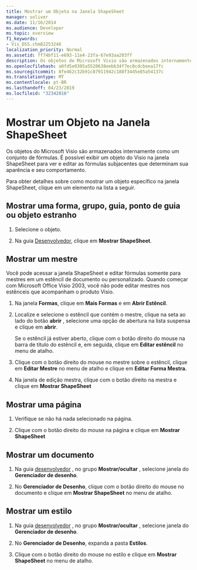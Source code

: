 ```yaml
---
title: Mostrar um Objeto na Janela ShapeSheet
manager: soliver
ms.date: 11/16/2014
ms.audience: Developer
ms.topic: overview
f1_keywords:
- Vis_DSS.chm82253246
localization_priority: Normal
ms.assetid: ff74bf11-e693-11e4-23fa-67e93aa203ff
description: Os objetos do Microsoft Visio são armazenados internamente como um conjunto de fórmulas. É possível exibir um objeto do Visio na janela ShapeSheet para ver e editar as fórmulas subjacentes que determinam sua aparência e seu comportamento.
ms.openlocfilehash: a0fd5e0305a5520638eebb34f7ec0cdcbeea17fc
ms.sourcegitcommit: 8fe462c32b91c87911942c188f3445e85a54137c
ms.translationtype: MT
ms.contentlocale: pt-BR
ms.lasthandoff: 04/23/2019
ms.locfileid: "32342816"
---
```

# <a name="show-an-object-in-the-shapesheet-window"></a>Mostrar um Objeto na Janela ShapeSheet

Os objetos do Microsoft Visio são armazenados internamente como um conjunto de fórmulas. É possível exibir um objeto do Visio na janela ShapeSheet para ver e editar as fórmulas subjacentes que determinam sua aparência e seu comportamento.
  
Para obter detalhes sobre como mostrar um objeto específico na janela ShapeSheet, clique em um elemento na lista a seguir.
  
## <a name="show-a-shape-group-guide-guide-point-or-foreign-object"></a>Mostrar uma forma, grupo, guia, ponto de guia ou objeto estranho

1. Selecione o objeto.
    
2. Na guia [Desenvolvedor](run-in-developer-mode-display-the-developer-tab.md), clique em **Mostrar ShapeSheet**.
    
## <a name="show-a-master"></a>Mostrar um mestre

Você pode acessar a janela ShapeSheet e editar fórmulas somente para mestres em um estêncil de documento ou personalizado. Quando começar com Microsoft Office Visio 2003, você não pode editar mestres nos estênceis que acompanham o produto Visio.
  
1. Na janela **Formas**, clique em **Mais Formas** e em **Abrir Estêncil**.
    
2. Localize e selecione o estêncil que contém o mestre, clique na seta ao lado do botão **abrir** , selecione uma opção de abertura na lista suspensa e clique em **abrir**. 
    
    Se o estêncil já estiver aberto, clique com o botão direito do mouse na barra de título do estêncil e, em seguida, clique em **Editar estêncil** no menu de atalho. 
    
3. Clique com o botão direito do mouse no mestre sobre o estêncil, clique em **Editar Mestre** no menu de atalho e clique em **Editar Forma Mestra.**
    
4. Na janela de edição mestra, clique com o botão direito na mestra e clique em **Mostrar ShapeSheet**
    
## <a name="show-a-page"></a>Mostrar uma página

1. Verifique se não há nada selecionado na página.
    
2. Clique com o botão direito do mouse na página e clique em **Mostrar ShapeSheet**
    
## <a name="show-a-document"></a>Mostrar um documento

1. Na guia [desenvolvedor](run-in-developer-mode-display-the-developer-tab.md) , no grupo **Mostrar/ocultar** , selecione janela do **Gerenciador de desenho**.
    
2. No **Gerenciador de Desenho**, clique com o botão direito do mouse no documento e clique em **Mostrar ShapeSheet** no menu de atalho. 
    
## <a name="show-a-style"></a>Mostrar um estilo

1. Na guia [desenvolvedor](run-in-developer-mode-display-the-developer-tab.md) , no grupo **Mostrar/ocultar** , selecione janela do **Gerenciador de desenho**.
    
2. No **Gerenciador de Desenho**, expanda a pasta **Estilos**. 
    
3. Clique com o botão direito do mouse no estilo e clique em **Mostrar ShapeSheet** no menu de atalho. 
    

